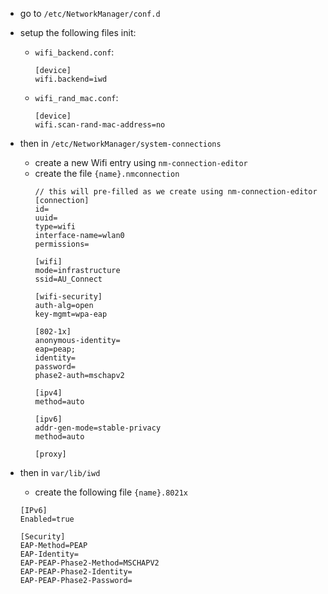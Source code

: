 - go to `/etc/NetworkManager/conf.d`
- setup the following files init:
	- `wifi_backend.conf`:
	  ```
	  [device]
	  wifi.backend=iwd
		```
	- `wifi_rand_mac.conf`:
	  ```
	  [device]
	  wifi.scan-rand-mac-address=no
	  ```

- then in `/etc/NetworkManager/system-connections`
	- create a new Wifi entry using `nm-connection-editor`
	- create the file `{name}.nmconnection`
        ```
        // this will pre-filled as we create using nm-connection-editor
        [connection]
        id=
        uuid=
        type=wifi
        interface-name=wlan0
        permissions=

        [wifi]
        mode=infrastructure
        ssid=AU_Connect

        [wifi-security]
        auth-alg=open
        key-mgmt=wpa-eap

        [802-1x]
        anonymous-identity=
        eap=peap;
        identity=
        password=
        phase2-auth=mschapv2

        [ipv4]
        method=auto

        [ipv6]
        addr-gen-mode=stable-privacy
        method=auto

        [proxy]

        ```

- then in `var/lib/iwd`
	- create the following file `{name}.8021x`
	```
	[IPv6]
	Enabled=true

	[Security]
	EAP-Method=PEAP
	EAP-Identity=
	EAP-PEAP-Phase2-Method=MSCHAPV2
	EAP-PEAP-Phase2-Identity=
	EAP-PEAP-Phase2-Password=
	```
